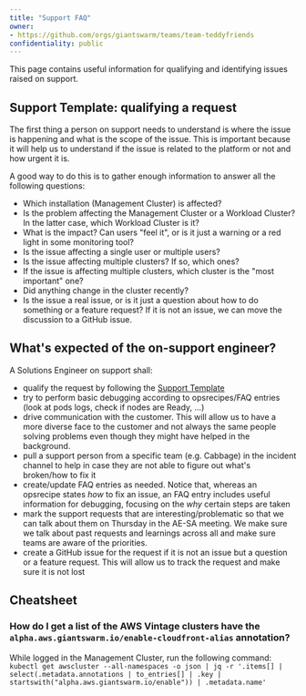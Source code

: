 ```yaml
---
title: "Support FAQ"
owner:
- https://github.com/orgs/giantswarm/teams/team-teddyfriends
confidentiality: public
---
```


This page contains useful information for qualifying and identifying issues raised on support.

## Support Template: qualifying a request

The first thing a person on support needs to understand is where the issue is happening and what is the scope of the issue. This is important because it will help us to understand if the issue is related to the platform or not and how urgent it is.

A good way to do this is to gather enough information to answer all the following questions:

- Which installation (Management Cluster) is affected?
- Is the problem affecting the Management Cluster or a Workload Cluster? In the latter case, which Workload Cluster is it?
- What is the impact? Can users "feel it", or is it just a warning or a red light in some monitoring tool?
- Is the issue affecting a single user or multiple users?
- Is the issue affecting multiple clusters? If so, which ones?
- If the issue is affecting multiple clusters, which cluster is the "most important" one?
- Did anything change in the cluster recently?
- Is the issue a real issue, or is it just a question about how to do something or a feature request? If it is not an issue, we can move the discussion to a GitHub issue.

## What's expected of the on-support engineer?

A Solutions Engineer on support shall:

- qualify the request by following the [Support Template](#support-template-qualifying-a-request)
- try to perform basic debugging according to opsrecipes/FAQ entries (look at pods logs, check if nodes are Ready, ...)
- drive communication with the customer. This will allow us to have a more diverse face to the customer and not always the same people solving problems even though they might have helped in the background.
- pull a support person from a specific team (e.g. Cabbage) in the incident channel to help in case they are not able to figure out what's broken/how to fix it
- create/update FAQ entries as needed. Notice that, whereas an opsrecipe states _how_ to fix an issue, an FAQ entry includes useful information for debugging, focusing on the _why_ certain steps are taken
- mark the support requests that are interesting/problematic so that we can talk about them on Thursday in the AE-SA meeting. We make sure we talk about past requests and learnings across all and make sure teams are aware of the priorities.
- create a GitHub issue for the request if it is not an issue but a question or a feature request. This will allow us to track the request and make sure it is not lost

## Cheatsheet

### How do I get a list of the AWS Vintage clusters have the `alpha.aws.giantswarm.io/enable-cloudfront-alias` annotation?

While logged in the Management Cluster, run the following command: `kubectl get awscluster --all-namespaces -o json | jq -r '.items[] | select(.metadata.annotations | to_entries[] | .key | startswith("alpha.aws.giantswarm.io/enable")) | .metadata.name'`
